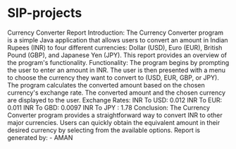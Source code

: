 # SIP-projects
Currency Converter Report
Introduction:
The Currency Converter program is a simple Java application that allows users to convert an amount in 
Indian Rupees (INR) to four different currencies: Dollar (USD), Euro (EUR), British Pound (GBP), and 
Japanese Yen (JPY). This report provides an overview of the program's functionality.
Functionality:
The program begins by prompting the user to enter an amount in INR.
The user is then presented with a menu to choose the currency they want to convert to (USD, EUR, GBP, 
or JPY).
The program calculates the converted amount based on the chosen currency's exchange rate.
The converted amount and the chosen currency are displayed to the user.
Exchange Rates:
INR To USD: 0.012
INR To EUR: 0.011
INR To GBD: 0.0097
INR To JPY : 1.78
Conclusion:
The Currency Converter program provides a straightforward way to convert INR to other major currencies. 
Users can quickly obtain the equivalent amount in their desired currency by selecting from the available 
options.
Report is generated by: - AMAN
